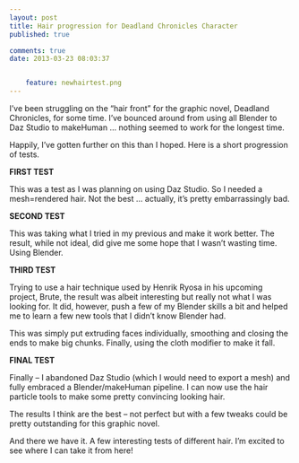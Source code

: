 ```yaml
---
layout: post
title: Hair progression for Deadland Chronicles Character
published: true

comments: true
date: 2013-03-23 08:03:37


    feature: newhairtest.png
---
```

I&#8217;ve been struggling on the &#8220;hair front&#8221; for the graphic novel, Deadland Chronicles, for some time. I&#8217;ve bounced around from using all Blender to Daz Studio to makeHuman &#8230; nothing seemed to work for the longest time.

Happily, I&#8217;ve gotten further on this than I hoped. Here is a short progression of tests.

**FIRST TEST**

This was a test as I was planning on using Daz Studio. So I needed a mesh=rendered hair. Not the best &#8230; actually, it&#8217;s pretty embarrassingly bad.

[][1]

**SECOND TEST**

This was taking what I tried in my previous and make it work better. The result, while not ideal, did give me some hope that I wasn&#8217;t wasting time. Using Blender.

[][2]

**THIRD TEST**

Trying to use a hair technique used by Henrik Ryosa in his upcoming project, Brute, the result was albeit interesting but really not what I was looking for. It did, however, push a few of my Blender skills a bit and helped me to learn a few new tools that I didn&#8217;t know Blender had.

This was simply put extruding faces individually, smoothing and closing the ends to make big chunks. Finally, using the cloth modifier to make it fall.



**FINAL TEST**

Finally &#8211; I abandoned Daz Studio (which I would need to export a mesh) and fully embraced a Blender/makeHuman pipeline. I can now use the hair particle tools to make some pretty convincing looking hair.

The results I think are the best &#8211; not perfect but with a few tweaks could be pretty outstanding for this graphic novel.

[][3]

And there we have it. A few interesting tests of different hair. I&#8217;m excited to see where I can take it from here!

 [1]: https://i0.wp.com/www.cubelabmedia.com/wp-content/uploads/2013/03/hairtest.png
 [2]: https://i0.wp.com/www.cubelabmedia.com/wp-content/uploads/2013/03/hair_test_v2.jpg
 [3]: https://i0.wp.com/www.cubelabmedia.com/wp-content/uploads/2013/03/newhairtest.png

